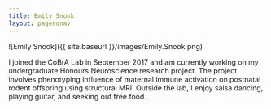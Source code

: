 ```yaml
---
title: Emily Snook
layout: pagenonav
---
```

![Emily Snook]({{ site.baseurl }}/images/Emily.Snook.png)

I joined the CoBrA Lab in September 2017 and am currently working on my undergraduate Honours Neuroscience research project. The project involves phenotyping influence of maternal immune activation on postnatal rodent offspring using structural MRI. Outside the lab, I enjoy salsa dancing, playing guitar, and seeking out free food.   
